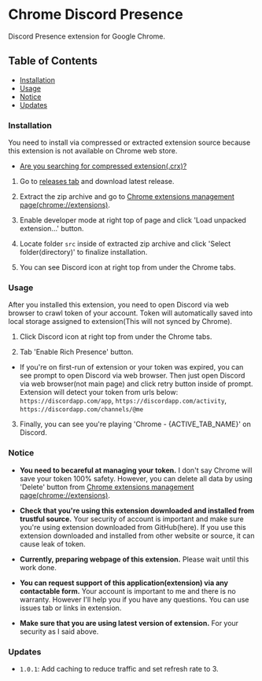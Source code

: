# Chrome Discord Presence

Discord Presence extension for Google Chrome.

## Table of Contents

- [Installation](#Installation)
- [Usage](#Usage)
- [Notice](#Notice)
- [Updates](#Updates)

### Installation

You need to install via compressed or extracted extension source because this extension is not available on Chrome web store.

- [Are you searching for compressed extension(.crx)?](https://github.com/Seia-Soto/chrome-discord-presence/tree/master/dist)

1. Go to [releases tab](https://github.com/Seia-Soto/chrome-discord-presence/releases) and download latest release.

2. Extract the zip archive and go to [Chrome extensions management page(chrome://extensions)](chrome://extensions).

3. Enable developer mode at right top of page and click 'Load unpacked extension...' button.

4. Locate folder `src` inside of extracted zip archive and click 'Select folder(directory)' to finalize installation.

5. You can see Discord icon at right top from under the Chrome tabs.

### Usage

After you installed this extension, you need to open Discord via web browser to crawl token of your account. Token will automatically saved into local storage assigned to extension(This will not synced by Chrome).

1. Click Discord icon at right top from under the Chrome tabs.

2. Tab 'Enable Rich Presence' button.

- If you're on first-run of extension or your token was expired, you can see prompt to open Discord via web browser. Then just open Discord via web browser(not main page) and click retry button inside of prompt. Extension will detect your token from urls below: `https://discordapp.com/app`, `https://discordapp.com/activity`, `https://discordapp.com/channels/@me`

3. Finally, you can see you're playing 'Chrome - {ACTIVE_TAB_NAME}' on Discord.

### Notice

- **You need to becareful at managing your token.** I don't say Chrome will save your token 100% safety. However, you can delete all data by using 'Delete' button from [Chrome extensions management page(chrome://extensions)](chrome://extensions).

- **Check that you're using this extension downloaded and installed from trustful source.** Your security of account is important and make sure you're using extension downloaded from GitHub(here). If you use this extension downloaded and installed from other website or source, it can cause leak of token.

- **Currently, preparing webpage of this extension.** Please wait until this work done.

- **You can request support of this application(extension) via any contactable form.** Your account is important to me and there is no warranty. However I'll help you if you have any questions. You can use issues tab or links in extension.

- **Make sure that you are using latest version of extension.** For your security as I said above.

### Updates

- `1.0.1`: Add caching to reduce traffic and set refresh rate to 3.
